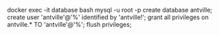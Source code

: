 docker exec -it database bash
mysql -u root -p
create database antville;
create user 'antville'@'%' identified by 'antville!';
grant all privileges on antville.\* TO 'antville'@'%';
flush privileges;
